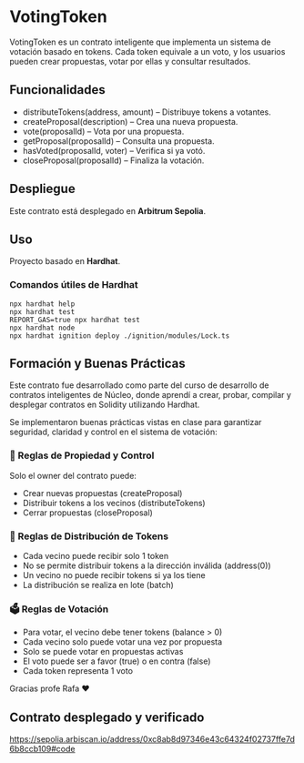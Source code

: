 # VotingToken

VotingToken es un contrato inteligente que implementa un sistema de votación basado en tokens. Cada token equivale a un voto, y los usuarios pueden crear propuestas, votar por ellas y consultar resultados.

## Funcionalidades

- distributeTokens(address, amount) – Distribuye tokens a votantes.
- createProposal(description) – Crea una nueva propuesta.
- vote(proposalId) – Vota por una propuesta.
- getProposal(proposalId) – Consulta una propuesta.
- hasVoted(proposalId, voter) – Verifica si ya votó.
- closeProposal(proposalId) – Finaliza la votación.

## Despliegue

Este contrato está desplegado en **Arbitrum Sepolia**.

## Uso

Proyecto basado en **Hardhat**.

### Comandos útiles de Hardhat

```shell
npx hardhat help
npx hardhat test
REPORT_GAS=true npx hardhat test
npx hardhat node
npx hardhat ignition deploy ./ignition/modules/Lock.ts
```

## Formación y Buenas Prácticas

Este contrato fue desarrollado como parte del curso de desarrollo de contratos inteligentes de Núcleo, donde aprendí a crear, probar, compilar y desplegar contratos en Solidity utilizando Hardhat.

Se implementaron buenas prácticas vistas en clase para garantizar seguridad, claridad y control en el sistema de votación:

### 🔐 Reglas de Propiedad y Control

Solo el owner del contrato puede:
- Crear nuevas propuestas (createProposal)
- Distribuir tokens a los vecinos (distributeTokens)
- Cerrar propuestas (closeProposal)

### 🎯 Reglas de Distribución de Tokens
- Cada vecino puede recibir solo 1 token
- No se permite distribuir tokens a la dirección inválida (address(0))
- Un vecino no puede recibir tokens si ya los tiene
- La distribución se realiza en lote (batch)

### 🗳️ Reglas de Votación
- Para votar, el vecino debe tener tokens (balance > 0)
- Cada vecino solo puede votar una vez por propuesta
- Solo se puede votar en propuestas activas
- El voto puede ser a favor (true) o en contra (false)
- Cada token representa 1 voto

Gracias profe Rafa ❤️

## Contrato desplegado y verificado

https://sepolia.arbiscan.io/address/0xc8ab8d97346e43c64324f02737ffe7d6b8ccb109#code
